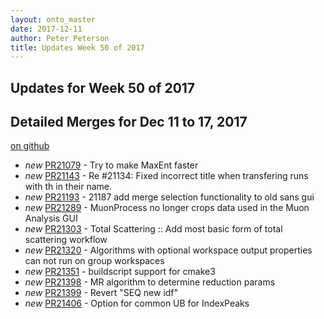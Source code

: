 ```yaml
---
layout: onto_master
date: 2017-12-11
author: Peter Peterson
title: Updates Week 50 of 2017
---
```

Updates for Week 50 of 2017
---------------------------

Detailed Merges for Dec 11 to 17, 2017
--------------------------------------
[on github](https://github.com/mantidproject/mantid/pulls?q=is%3Apr+merged%3A2017-12-12..2017-12-17)

* *new* [PR21079](https://github.com/mantidproject/mantid/pull/21079) - Try to make MaxEnt faster
* *new* [PR21143](https://github.com/mantidproject/mantid/pull/21143) - Re #21134: Fixed incorrect title when transfering runs with th in their name.
* *new* [PR21193](https://github.com/mantidproject/mantid/pull/21193) - 21187 add merge selection functionality to old sans gui
* *new* [PR21289](https://github.com/mantidproject/mantid/pull/21289) - MuonProcess no longer crops data used in the Muon Analysis GUI
* *new* [PR21303](https://github.com/mantidproject/mantid/pull/21303) - Total Scattering :: Add most basic form of total scattering workflow
* *new* [PR21320](https://github.com/mantidproject/mantid/pull/21320) - Algorithms with optional workspace output properties can not run on group workspaces
* *new* [PR21351](https://github.com/mantidproject/mantid/pull/21351) - buildscript support for cmake3
* *new* [PR21398](https://github.com/mantidproject/mantid/pull/21398) - MR algorithm to determine reduction params
* *new* [PR21399](https://github.com/mantidproject/mantid/pull/21399) - Revert "SEQ new idf"
* *new* [PR21406](https://github.com/mantidproject/mantid/pull/21406) - Option for common UB for IndexPeaks
